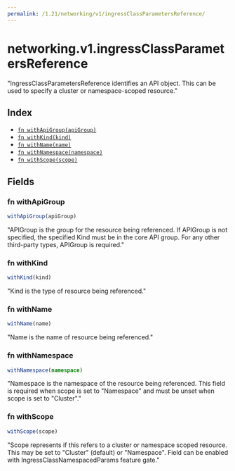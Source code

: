 ```yaml
---
permalink: /1.21/networking/v1/ingressClassParametersReference/
---
```


# networking.v1.ingressClassParametersReference

"IngressClassParametersReference identifies an API object. This can be used to specify a cluster or namespace-scoped resource."

## Index

* [`fn withApiGroup(apiGroup)`](#fn-withapigroup)
* [`fn withKind(kind)`](#fn-withkind)
* [`fn withName(name)`](#fn-withname)
* [`fn withNamespace(namespace)`](#fn-withnamespace)
* [`fn withScope(scope)`](#fn-withscope)

## Fields

### fn withApiGroup

```ts
withApiGroup(apiGroup)
```

"APIGroup is the group for the resource being referenced. If APIGroup is not specified, the specified Kind must be in the core API group. For any other third-party types, APIGroup is required."

### fn withKind

```ts
withKind(kind)
```

"Kind is the type of resource being referenced."

### fn withName

```ts
withName(name)
```

"Name is the name of resource being referenced."

### fn withNamespace

```ts
withNamespace(namespace)
```

"Namespace is the namespace of the resource being referenced. This field is required when scope is set to \"Namespace\" and must be unset when scope is set to \"Cluster\"."

### fn withScope

```ts
withScope(scope)
```

"Scope represents if this refers to a cluster or namespace scoped resource. This may be set to \"Cluster\" (default) or \"Namespace\". Field can be enabled with IngressClassNamespacedParams feature gate."